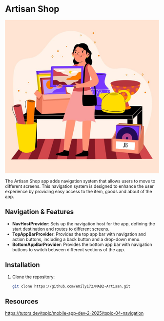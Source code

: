 # Artisan Shop 

![img_1.png](img_1.png)

The Artisan Shop app adds navigation system that allows users to move to different screens. 
This navigation system is designed to enhance the user experience by providing easy access to the item, goods and about of the app.

## Navigation & Features

- **NavHostProvider**: Sets up the navigation host for the app, defining the start destination and routes to different screens.
- **TopAppBarProvider**: Provides the top app bar with navigation and action buttons, including a back button and a drop-down menu.
- **BottomAppBarProvider**: Provides the bottom app bar with navigation buttons to switch between different sections of the app.


## Installation

1. Clone the repository:
   ```sh
   git clone https://github.com/emily172/MAD2-Artisan.git


## Resources
https://tutors.dev/topic/mobile-app-dev-2-2025/topic-04-navigation